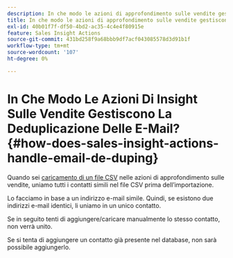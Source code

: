 ```yaml
---
description: In che modo le azioni di approfondimento sulle vendite gestiscono la rimozione delle e-mail - Documenti Marketo - Documentazione del prodotto
title: In che modo le azioni di approfondimento sulle vendite gestiscono la deduplicazione delle e-mail
exl-id: 40b01f7f-df50-4bd2-ac35-4c4e4f80915e
feature: Sales Insight Actions
source-git-commit: 431bd258f9a68bbb9df7acf043085578d3d91b1f
workflow-type: tm+mt
source-wordcount: '107'
ht-degree: 0%

---
```


# In Che Modo Le Azioni Di Insight Sulle Vendite Gestiscono La Deduplicazione Delle E-Mail? {#how-does-sales-insight-actions-handle-email-de-duping}

Quando sei [caricamento di un file CSV](/help/marketo/product-docs/marketo-sales-insight/actions/people/managing-contacts/import-contacts-via-csv.md) nelle azioni di approfondimento sulle vendite, uniamo tutti i contatti simili nel file CSV prima dell’importazione.

Lo facciamo in base a un indirizzo e-mail simile. Quindi, se esistono due indirizzi e-mail identici, li uniamo in un unico contatto.

Se in seguito tenti di aggiungere/caricare manualmente lo stesso contatto, non verrà unito.

Se si tenta di aggiungere un contatto già presente nel database, non sarà possibile aggiungerlo.
